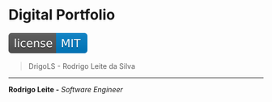 # Digital Portfolio

[![License MIT](res/license-MIT-blue.svg)](LICENSE.md)

> DrigoLS - Rodrigo Leite da Silva

---

**Rodrigo Leite -** *Software Engineer*
